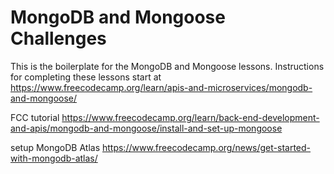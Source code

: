 # MongoDB and Mongoose Challenges

This is the boilerplate for the MongoDB and Mongoose lessons. Instructions for completing these lessons start at https://www.freecodecamp.org/learn/apis-and-microservices/mongodb-and-mongoose/


FCC tutorial
https://www.freecodecamp.org/learn/back-end-development-and-apis/mongodb-and-mongoose/install-and-set-up-mongoose

setup MongoDB Atlas
https://www.freecodecamp.org/news/get-started-with-mongodb-atlas/

